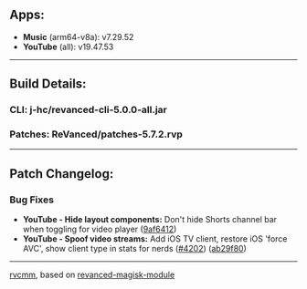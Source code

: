 ## Apps:
* **Music** (arm64-v8a): v7.29.52
* **YouTube** (all): v19.47.53

---

## Build Details:

### CLI: j-hc/revanced-cli-5.0.0-all.jar
### Patches: ReVanced/patches-5.7.2.rvp

---

## Patch Changelog:

### Bug Fixes
* **YouTube - Hide layout components:** Don't hide Shorts channel bar when toggling for video player ([9af6412](https://github.com/ReVanced/revanced-patches/commit/9af6412d92ec31e612eaabba6578453da0fc61d6))
* **YouTube - Spoof video streams:** Add iOS TV client, restore iOS 'force AVC', show client type in stats for nerds ([#4202](https://github.com/ReVanced/revanced-patches/issues/4202)) ([ab29f80](https://github.com/ReVanced/revanced-patches/commit/ab29f808a9f55b5ab0055533c1a6de549b0631a6))

---

[rvcmm](https://github.com/thrwKappu/rvcmm/), based on [revanced-magisk-module](https://github.com/j-hc/revanced-magisk-module)
